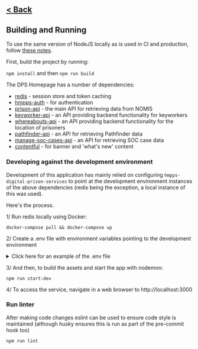 [< Back](../README.md)
---

## Building and Running

To use the same version of NodeJS locally as is used in CI and production, follow [these notes](nvm.md).

First, build the project by running:

`npm install` and then `npm run build`

The DPS Homepage has a number of dependencies:

* [redis](https://redis.io/) - session store and token caching
* [hmpps-auth](https://github.com/ministryofjustice/hmpps-auth) - for authentication
* [prison-api](https://github.com/ministryofjustice/prison-api) - the main API for retrieving data from NOMIS
* [keyworker-api](https://github.com/ministryofjustice/keyworker-api) - an API providing backend functionality for keyworkers
* [whereabouts-api](https://github.com/ministryofjustice/whereabouts-api) - an API providing backend functionality for the location of prisoners
* [pathfinder-api](https://github.com/ministryofjustice/pathfinder-api) - an API for retrieving Pathfinder data
* [manage-soc-cases-api](https://github.com/ministryofjustice/manage-soc-cases-api) - an API for retrieving SOC case data
* [contentful](https://graphql.contentful.com) - for banner and 'what's new' content

### Developing against the development environment
Development of this application has mainly relied on configuring `hmpps-digital-prison-services` to point at the development 
environment instances of the above dependencies (redis being the exception, a local instance of this was used).

Here's the process.

1/ Run redis locally using Docker:
```
docker-compose pull && docker-compose up
```

2/ Create a .env file with environment variables pointing to the development environment
<details>
<summary>Click here for an example of the .env file</summary>
<br>
Note, credentials need to be retrieved from the dev kubernetes secrets to provide the missing auth and contentful variables.

```
PORT=3000
API_CLIENT_ID=
API_CLIENT_SECRET=
SYSTEM_CLIENT_ID=
SYSTEM_CLIENT_SECRET=
ENVIRONMENT_NAME=DEV
NODE_ENV=dev
COMPONENT_API_LATEST=true
TOKEN_VERIFICATION_ENABLED=false
CONTENTFUL_HOST=https://graphql.contentful.com
CONTENTFUL_ACCESS_TOKEN=
CONTENTFUL_SPACE_ID=
ACTIVITIES_URL=https://activities-dev.prison.service.justice.gov.uk/activities
APPOINTMENTS_URL=https://activities-dev.prison.service.justice.gov.uk/appointments
CATEGORISATION_UI_URL=https://dev.offender-categorisation.service.justice.gov.uk
CHECK_MY_DIARY_URL=https://check-my-diary-dev.prison.service.justice.gov.uk?fromDPS=true
DEV_COMPONENT_API_URL=https://frontend-components-dev.hmpps.service.justice.gov.uk
COMPONENT_API_URL=https://frontend-components-dev.hmpps.service.justice.gov.uk
CREATE_AND_VARY_A_LICENCE_URL=https://create-and-vary-a-licence-dev.hmpps.service.justice.gov.uk
DIGITAL_PRISONS_URL=https://digital-dev.prison.service.justice.gov.uk
GET_SOMEONE_READY_FOR_WORK_URL=https://get-ready-for-work-dev.hmpps.service.justice.gov.uk
HISTORICAL_PRISONER_APPLICATION_URL=https://hpa-stage.hmpps.dsd.io
HMPPS_AUTH_URL=https://sign-in-dev.hmpps.service.justice.gov.uk/auth
HMPPS_COOKIE_DOMAIN=digital-dev.prison.service.justice.gov.uk
INCENTIVES_URL=https://incentives-ui-dev.hmpps.service.justice.gov.uk
INGRESS_URL=http://localhost:3000
KEYWORKER_API_URL=https://keyworker-api-dev.prison.service.justice.gov.uk
LEARNING_AND_WORK_PROGRESS_URL=https://learning-and-work-progress-dev.hmpps.service.justice.gov.uk
LEGACY_PRISON_VISITS_URL=https://prison-visits-booking-staff-dev.apps.live.cloud-platform.service.justice.gov.uk
LICENCES_URL=https://licences-dev.prison.service.justice.gov.uk
MANAGE_ADJUDICATIONS_URL=https://manage-adjudications-dev.hmpps.service.justice.gov.uk
MANAGE_AUTH_ACCOUNTS_URL=https://manage-users-dev.hmpps.service.justice.gov.uk
MANAGE_OFFENCES_URL=https://manage-offences-dev.hmpps.service.justice.gov.uk
MANAGE_PRISON_VISITS_URL=https://manage-prison-visits-dev.prison.service.justice.gov.uk
MANAGE_RESTRICTED_PATIENTS_URL=https://manage-restricted-patients-dev.hmpps.service.justice.gov.uk
MERCURY_SUBMIT_URL=https://submit-a-mercury-report-dev.hmpps.service.justice.gov.uk
MOIC_URL=https://dev.moic.service.justice.gov.uk
OAUTH_ENDPOINT_URL=https://sign-in-dev.hmpps.service.justice.gov.uk/auth
OMIC_URL=https://dev.manage-key-workers.service.justice.gov.uk
PATHFINDER_ENDPOINT_API_URL=https://dev-api.pathfinder.service.justice.gov.uk
PATHFINDER_UI_URL=https://dev.pathfinder.service.justice.gov.uk
PECS_URL=https://hmpps-book-secure-move-frontend-staging.apps.live-1.cloud-platform.service.justice.gov.uk
PIN_PHONES_URL=https://pcms-dev.prison.service.justice.gov.uk
PREPARE_SOMEONE_FOR_RELEASE_URL=https://resettlement-passport-ui-dev.hmpps.service.justice.gov.uk
PRISON_API_URL=https://prison-api-dev.prison.service.justice.gov.uk
SECURE_SOCIAL_VIDEO_CALLS_URL=https://auth.dev.prisonvideo.com/accounts/login/oauth/redirect
SEND_LEGAL_MAIL_URL=https://check-rule39-mail-dev.prison.service.justice.gov.uk
SOC_API_URL=https://manage-soc-cases-api-dev.hmpps.service.justice.gov.uk
SOC_UI_URL=https://manage-soc-cases-dev.hmpps.service.justice.gov.uk
TOKEN_VERIFICATION_API_URL=https://token-verification-api-dev.prison.service.justice.gov.uk
USE_OF_FORCE_URL=https://dev.use-of-force.service.justice.gov.uk
WELCOME_PEOPLE_INTO_PRISON_URL=https://welcome-dev.prison.service.justice.gov.uk
WHEREABOUTS_ENDPOINT_URL=https://whereabouts-api-dev.service.justice.gov.uk

```
</details>

3/ And then, to build the assets and start the app with nodemon:
```
npm run start:dev
```

4/ To access the service, navigate in a web browser to http://localhost:3000

### Run linter

After making code changes eslint can be used to ensure code style is maintained
(although husky ensures this is run as part of the pre-commit hook too)
```
npm run lint
```
